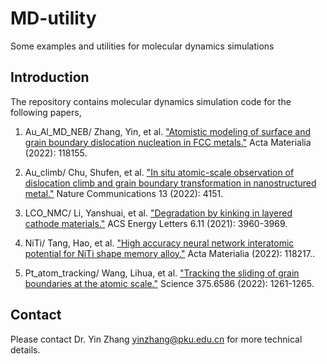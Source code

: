 # MD-utility
Some examples and utilities for molecular dynamics simulations

## Introduction
The repository contains molecular dynamics simulation code for the following papers, 

1. Au_Al_MD_NEB/ Zhang, Yin, et al. ["Atomistic modeling of surface and grain boundary dislocation nucleation in FCC metals."](https://www.sciencedirect.com/science/article/pii/S1359645422005365) Acta Materialia (2022): 118155.

2. Au_climb/ Chu, Shufen, et al. ["In situ atomic-scale observation of dislocation climb and grain boundary transformation in nanostructured metal."](https://www.nature.com/articles/s41467-022-31800-8) Nature Communications 13 (2022): 4151.

3. LCO_NMC/ Li, Yanshuai, et al. ["Degradation by kinking in layered cathode materials."](https://pubs.acs.org/doi/abs/10.1021/acsenergylett.1c01976) ACS Energy Letters 6.11 (2021): 3960-3969.

4. NiTi/ Tang, Hao, et al. ["High accuracy neural network interatomic potential for NiTi shape memory alloy."](https://www.sciencedirect.com/science/article/pii/S1359645422005973) Acta Materialia (2022): 118217..

5. Pt_atom_tracking/ Wang, Lihua, et al. ["Tracking the sliding of grain boundaries at the atomic scale."](https://www.science.org/doi/full/10.1126/science.abm2612) Science 375.6586 (2022): 1261-1265.


## Contact
Please contact Dr. Yin Zhang yinzhang@pku.edu.cn for more technical details.
